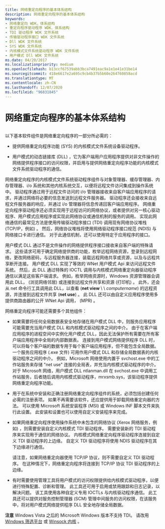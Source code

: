 ```yaml
---
title: 网络重定向程序的基本体系结构
description: 网络重定向程序的基本体系结构
keywords:
- 网络重定向 WDK，体系结构
- 重定向程序驱动程序 WDK、体系结构
- TDI 驱动程序 WDK 文件系统
- 传输驱动程序接口 WDK 文件系统
- Dll WDK 文件系统
- SYS WDK 文件系统
- 内核模式文件系统驱动程序 WDK 文件系统
- 用户模式 Dll WDK 文件系统
ms.date: 04/20/2017
ms.localizationpriority: medium
ms.openlocfilehash: b13ccf67539abb3bca7491eac9a1e1e41e31be14
ms.sourcegitcommit: 418e6617e2a695c9cb4b37b5b60e264760858acd
ms.translationtype: MT
ms.contentlocale: zh-CN
ms.lasthandoff: 12/07/2020
ms.locfileid: "96831845"
---
```

# <a name="basic-architecture-of-a-network-redirector"></a>网络重定向程序的基本体系结构


## <span id="ddk_basic_architecture_of_a_network_redirector_if"></span><span id="DDK_BASIC_ARCHITECTURE_OF_A_NETWORK_REDIRECTOR_IF"></span>


以下基本软件组件是网络重定向程序的一部分所必需的：

-   提供网络重定向程序功能 (SYS) 的内核模式文件系统设备驱动程序。

-   用户模式的动态链接库 (DLL) ，它为客户端用户应用程序提供对非文件操作的网络提供程序接口的访问权限，并启用与提供网络重定向程序功能的内核模式文件系统驱动程序的通信。

网络重定向程序的内核模式文件系统驱动程序组件与对象管理器、缓存管理器、内存管理器、i/o 系统和其他内核系统交互，以便将远程文件访问集成到操作系统中。 驱动程序通过用于远程文件访问的 i/o 管理器接收来自客户端应用程序的请求，并通过网络将必要的信息发送到远程文件服务器。 驱动程序还会接收来自远程文件服务器的响应，并通过 i/o 管理器将信息传递回客户端应用程序。 网络重定向程序驱动程序还必须实现用于远程访问的网络协议，或者提供对另一核心驱动程序、用户模式应用程序或实现此网络协议或通信机制的服务的调用。 实现此网络通信的最常见方法是使用传输驱动程序接口 (TDI) 调用现有网络协议堆栈 (TCP/IP，例如) 。 然后，网络协议堆栈将使用网络驱动程序接口规范 (NDIS) 与网络接口卡进行通信。 对于此通信机制，还可以使用特定于应用程序的接口。

用户模式 DLL 通过不是文件操作的网络提供程序接口接收来自客户端的特殊请求。 这些请求可用于确定网络提供商的功能，枚举远程网络资源，登录到远程网络，更改网络密码，与远程服务器连接，装载远程网络共享或资源，以及与远程共享断开连接。 用户模式 DLL 实现了等效的 WNet 用户模式 Api 来访问远程文件系统。 然后，此 DLL 通过特殊的 IOCTL 调用与内核模式网络重定向器驱动程序通信以满足这些客户端请求。 例如，枚举网络资源时，Windows 资源管理器会调用此 DLL， (浏览网络邻居) 或连接到远程文件共享和资源 (打印机) 。 此外，还会从 net 命令行工具调用此 DLL，以查看 (**net view** \\ \\ *computername*) 的远程资源，并连接到远程文件共享 (**net use**) 。 此 DLL 还可以由自定义应用程序使用多提供商路由器的公开 WNet Api 调用， (MPR) 。

网络重定向程序可能还需要多个其他组件：

-   如果需要将任何全局数据表安全地存储在用户模式 DLL 中，则服务应用程序可能需要充当用户模式 DLL 和内核模式驱动程序之间的中介。 由于在客户端应用程序的进程空间中实例化用户模式 DLL，因此无法保护所有需要在所有客户端应用程序中全局的内部数据表。 连接到用户模式网络提供程序 DLL 时，可以将每个客户端的数据专用于每个客户端应用程序，但不能包含全局数据。 一个服务应用程序 (.exe 文件) 可用作用户模式 DLL 和存储全局数据表的内核驱动程序之间的中介。 例如，Microsoft 网络使用内置于 svchost.exe 中的工作站服务来存储 "net use" 连接的全局表，并充当内核模式驱动程序的中介。 对于 Microsoft 网络，用户模式 DLL ntlanman.dll 在 svchost.exe 中调用工作站服务，后者随后调用内核模式驱动程序，mrxsmb.sys，该驱动程序提供网络重定向程序功能。

-   用于在系统中安装和正确注册网络重定向程序组件的系统，必须包括创建任何必需的注册表项。 如果不再需要该软件，还应提供用于卸载网络重定向器的方法。 可以使用 Microsoft 系统安装程序 (MSI) 或 Windows INF 脚本文件来执行此设置。 此安装和设置也可以使用自定义安装程序来完成。

-   如果网络重定向程序使用操作系统中未包含的网络协议 (Xerox 网络服务，例如) ，则需要安装自定义内核模式 TDI 驱动程序。 需要安装新的 TDI 驱动程序来实现用于通信的网络协议。 内核模式网络重定向程序驱动程序连接到自定义 TDI 驱动程序的上边缘。 自定义 TDI 驱动程序将使用 NDIS 驱动程序在其下边缘进行通信。

    请注意，如果网络重定向器使用 TCP/IP 协议，则不需要自定义 TDI 驱动程序。 在这种情况下，网络重定向程序将连接到 TCP/IP 协议 TDI 驱动程序的上边缘。

-   有时需要使用管理工具将用户模式的访问权限提供给内核模式驱动程序，以便进行特殊配置、诊断和管理。 此工具还可用于启用或禁用跟踪和日志记录，以解决问题。 该工具使用各种自定义专用 IOCTLs 与内核驱动程序通信。 此工具还可以提供对服务控制管理器 (SCM) 管理中间服务的访问权限，在该服务中，将对用户模式网络提供程序 DLL 安全地存储全局数据。

**注意**   Windows Vista 之后的 Microsoft Windows 版本不支持 TDI。 请改用 [Windows 筛选平台](../network/windows-filtering-platform-callout-drivers2.md) 或 [Winsock 内核](/windows-hardware/drivers/ddi/_netvista/) 。

 

 

